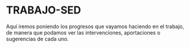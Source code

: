 # TRABAJO-SED
Aquí iremos poniendo los progresos que vayamos haciendo en el trabajo, de manera que podamos ver las intervenciones, aportaciones o sugerencias de cada uno. 
